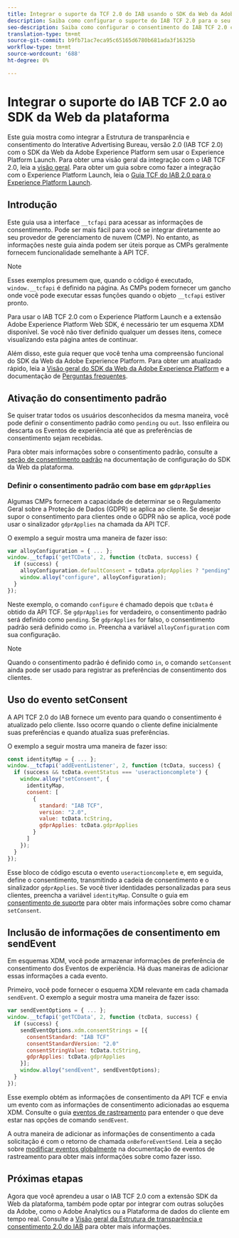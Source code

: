 ```yaml
---
title: Integrar o suporte da TCF 2.0 do IAB usando o SDK da Web da Adobe Experience Platform
description: Saiba como configurar o suporte do IAB TCF 2.0 para o seu site sem usar o Adobe Experience Platform Launch.
seo-description: Saiba como configurar o consentimento do IAB TCF 2.0 com o SDK da Web da Adobe Experience Platform
translation-type: tm+mt
source-git-commit: b9fb71ac7eca95c65165d6780b681ada3f16325b
workflow-type: tm+mt
source-wordcount: '688'
ht-degree: 0%

---
```



# Integrar o suporte do IAB TCF 2.0 ao SDK da Web da plataforma

Este guia mostra como integrar a Estrutura de transparência e consentimento do Interative Advertising Bureau, versão 2.0 (IAB TCF 2.0) com o SDK da Web da Adobe Experience Platform sem usar o Experience Platform Launch. Para obter uma visão geral da integração com o IAB TCF 2.0, leia a [visão geral](./overview.md). Para obter um guia sobre como fazer a integração com o Experience Platform Launch, leia o [Guia TCF do IAB 2.0 para o Experience Platform Launch](./with-launch.md).

## Introdução

Este guia usa a interface `__tcfapi` para acessar as informações de consentimento. Pode ser mais fácil para você se integrar diretamente ao seu provedor de gerenciamento de nuvem (CMP). No entanto, as informações neste guia ainda podem ser úteis porque as CMPs geralmente fornecem funcionalidade semelhante à API TCF.

>[!NOTE]
>
>Esses exemplos presumem que, quando o código é executado, `window.__tcfapi` é definido na página. As CMPs podem fornecer um gancho onde você pode executar essas funções quando o objeto `__tcfapi` estiver pronto.

Para usar o IAB TCF 2.0 com o Experience Platform Launch e a extensão Adobe Experience Platform Web SDK, é necessário ter um esquema XDM disponível. Se você não tiver definido qualquer um desses itens, comece visualizando esta página antes de continuar.

Além disso, este guia requer que você tenha uma compreensão funcional do SDK da Web da Adobe Experience Platform. Para obter um atualizado rápido, leia a [Visão geral do SDK da Web da Adobe Experience Platform](../../home.md) e a documentação de [Perguntas frequentes](../../web-sdk-faq.md).

## Ativação do consentimento padrão

Se quiser tratar todos os usuários desconhecidos da mesma maneira, você pode definir o consentimento padrão como `pending` ou `out`. Isso enfileira ou descarta os Eventos de experiência até que as preferências de consentimento sejam recebidas.

Para obter mais informações sobre o consentimento padrão, consulte a [seção de consentimento padrão](../../fundamentals/configuring-the-sdk.md#default-consent) na documentação de configuração do SDK da Web da plataforma.

### Definir o consentimento padrão com base em `gdprApplies`

Algumas CMPs fornecem a capacidade de determinar se o Regulamento Geral sobre a Proteção de Dados (GDPR) se aplica ao cliente. Se desejar supor o consentimento para clientes onde o GDPR não se aplica, você pode usar o sinalizador `gdprApplies` na chamada da API TCF.

O exemplo a seguir mostra uma maneira de fazer isso:

```javascript
var alloyConfiguration = { ... };
window.__tcfapi('getTCData', 2, function (tcData, success) {
  if (success) {
    alloyConfiguration.defaultConsent = tcData.gdprApplies ? "pending" : "in";
    window.alloy("configure", alloyConfiguration);
  }
});
```

Neste exemplo, o comando `configure` é chamado depois que `tcData` é obtido da API TCF. Se `gdprApplies` for verdadeiro, o consentimento padrão será definido como `pending`. Se `gdprApplies` for falso, o consentimento padrão será definido como `in`. Preencha a variável `alloyConfiguration` com sua configuração.

>[!NOTE]
>
>Quando o consentimento padrão é definido como `in`, o comando `setConsent` ainda pode ser usado para registrar as preferências de consentimento dos clientes.

## Uso do evento setConsent

A API TCF 2.0 do IAB fornece um evento para quando o consentimento é atualizado pelo cliente. Isso ocorre quando o cliente define inicialmente suas preferências e quando atualiza suas preferências.

O exemplo a seguir mostra uma maneira de fazer isso:

```javascript
const identityMap = { ... };
window.__tcfapi('addEventListener', 2, function (tcData, success) {
  if (success && tcData.eventStatus === 'useractioncomplete') {
    window.alloy("setConsent", {
      identityMap,
      consent: [
        {
          standard: "IAB TCF",
          version: "2.0",
          value: tcData.tcString,
          gdprApplies: tcData.gdprApplies
        }
      ]
    });
  }
});
```

Esse bloco de código escuta o evento `useractioncomplete` e, em seguida, define o consentimento, transmitindo a cadeia de consentimento e o sinalizador `gdprApplies`. Se você tiver identidades personalizadas para seus clientes, preencha a variável `identityMap`. Consulte o guia em [consentimento de suporte](../../consent/supporting-consent.md) para obter mais informações sobre como chamar `setConsent`.

## Inclusão de informações de consentimento em sendEvent

Em esquemas XDM, você pode armazenar informações de preferência de consentimento dos Eventos de experiência. Há duas maneiras de adicionar essas informações a cada evento.

Primeiro, você pode fornecer o esquema XDM relevante em cada chamada `sendEvent`. O exemplo a seguir mostra uma maneira de fazer isso:

```javascript
var sendEventOptions = { ... };
window.__tcfapi('getTCData', 2, function (tcData, success) {
  if (success) {
    sendEventOptions.xdm.consentStrings = [{
      consentStandard: "IAB TCF"
      consentStandardVersion: "2.0"
      consentStringValue: tcData.tcString,
      gdprApplies: tcData.gdprApplies
    }];
    window.alloy("sendEvent", sendEventOptions);
  }
});
```

Esse exemplo obtém as informações de consentimento da API TCF e envia um evento com as informações de consentimento adicionadas ao esquema XDM. Consulte o guia [eventos de rastreamento](../../fundamentals/tracking-events.md) para entender o que deve estar nas opções de comando `sendEvent`.

A outra maneira de adicionar as informações de consentimento a cada solicitação é com o retorno de chamada `onBeforeEventSend`. Leia a seção sobre [modificar eventos globalmente](../../fundamentals/tracking-events.md#modifying-events-globally) na documentação de eventos de rastreamento para obter mais informações sobre como fazer isso.

## Próximas etapas

Agora que você aprendeu a usar o IAB TCF 2.0 com a extensão SDK da Web da plataforma, também pode optar por integrar com outras soluções da Adobe, como o Adobe Analytics ou a Plataforma de dados do cliente em tempo real. Consulte a [Visão geral da Estrutura de transparência e consentimento 2.0 do IAB](./overview.md) para obter mais informações.
